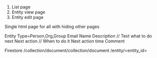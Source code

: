 1. List page
2. Entity view page
3. Entity edit page

Single html page for all with hiding other pages


Entity
Type=Person,Org,Group
Email
Name
Description
// Text what to do next
Next action
// When to do it
Next action time
Comment


Firestore
/collection/document/collection/document
/entity/<entity_id>